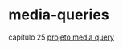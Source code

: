 # media-queries
capítulo 25
 <a href="https://gabigg03.github.io/media-queries/mg004/index.html">projeto media query</a>
